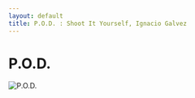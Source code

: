 ```yaml
---
layout: default
title: P.O.D. : Shoot It Yourself, Ignacio Galvez
---
```


# P.O.D.

![P.O.D.](http://assets.farmhouse.co/publishing/1-shoot-it-yourself/images/p-o-d-1.jpg)
